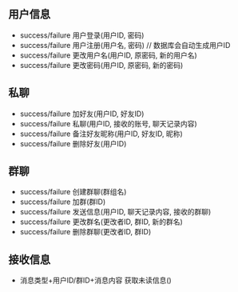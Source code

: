 ## 用户信息
- success/failure 用户登录(用户ID, 密码)
- success/failure 用户注册(用户名, 密码)  // 数据库会自动生成用户ID
- success/failure 更改用户名(用户ID, 原密码, 新的用户名)
- success/failure 更改密码(用户ID, 原密码, 新的密码)

## 私聊
- success/failure 加好友(用户ID, 好友ID) 
- success/failure 私聊(用户ID, 接收的账号, 聊天记录内容)
- success/failure 备注好友昵称(用户ID, 好友ID, 昵称)
- success/failure 删除好友(用户ID)

## 群聊
- success/failure 创建群聊(群组名)
- success/failure 加群(群ID)
- success/failure 发送信息(用户ID, 聊天记录内容, 接收的群聊)
- success/failure 更改群名(更改者ID, 群ID, 新的群名)
- success/failure 删除群聊(更改者ID, 群ID)

## 接收信息
- 消息类型+用户ID/群ID+消息内容 获取未读信息()